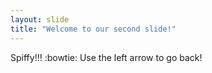 ```yaml
---
layout: slide
title: "Welcome to our second slide!"
---
```

Spiffy!!! :bowtie:
Use the left arrow to go back!
